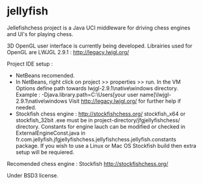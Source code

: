 jellyfish
=========
Jellefishchess project is a Java UCI middleware for driving chess engines and UI's for playing chess.

3D OpenGL user interface is currently being developed. Librairies used for OpenGL are LWJGL 2.9.1 : http://legacy.lwjgl.org/ 

Project IDE setup :
  - NetBeans recomended.
  - In NetBeans, right click on project >> properties >> run. In the VM Options define path towards lwjgl-2.9.1\native\windows directory. Example : -Djava.library.path=C:\Users\[your user name]\lwjgl-2.9.1\native\windows
    Visit http://legacy.lwjgl.org/ for further help if needed.
  - Stockfish chess engine : http://stockfishchess.org/  stockfish_x64 or stockfish_32bit .exe must be in project-directory/jfgjellyfishchess/ directory. Constants for engine lauch can be modified or checked in ExternalEngineConst.java in fr.com.jellyfish.jfgjellyfishchess.jellyfishchess.jellyfish.constants package. If you wish to use a Linux or Mac OS Stockfish build then extra setup will be requiered.

Recomended chess engine : Stockfish http://stockfishchess.org/<br>

Under BSD3 license.
